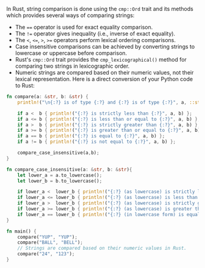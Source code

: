 In Rust, string comparison is done using the `cmp::Ord` trait and its methods which provides several ways of comparing strings:
- The `==` operator is used for exact equality comparison.
- The `!=` operator gives inequality (i.e., inverse of exact equality).
- The `<`, `<=`, `>`, `>=` operators perform lexical ordering comparisons.
- Case insensitive comparisons can be achieved by converting strings to lowercase or uppercase before comparison.
- Rust's `cmp::Ord` trait provides the `cmp_lexicographical()` method for comparing two strings in lexicographic order.
- Numeric strings are compared based on their numeric values, not their lexical representation.
Here is a direct conversion of your Python code to Rust:
```rust
fn compare(a: &str, b: &str) {
    println!("\n{:?} is of type {:?} and {:?} is of type {:?}", a, ::std::any::type_name::<&str>(), b, ::std::any::type_name::<&str>());

    if a <  b { println!("{:?} is strictly less than {:?}", a, b) };
    if a <= b { println!("{:?} is less than or equal to {:?}", a, b) };
    if a >  b { println!("{:?} is strictly greater than {:?}", a, b) };
    if a >= b { println!("{:?} is greater than or equal to {:?}", a, b) };
    if a == b { println!("{:?} is equal to {:?}", a, b) };
    if a != b { println!("{:?} is not equal to {:?}", a, b) };  

    compare_case_insensitive(a,b);
}

fn compare_case_insensitive(a: &str, b: &str){
    let lower_a = a.to_lowercase();
    let lower_b = b.to_lowercase();

    if lower_a <  lower_b { println!("{:?} (as lowercase) is strictly less than {:?}", a, b) };
    if lower_a <= lower_b { println!("{:?} (as lowercase) is less than or equal to {:?}", a, b) };
    if lower_a >  lower_b { println!("{:?} (as lowercase) is strictly greater than {:?}", a, b) };
    if lower_a >= lower_b { println!("{:?} (as lowercase) is greater than or equal to {:?}", a, b) };
    if lower_a == lower_b { println!("{:?} (in lowercase form) is equal to {:?}", a, b) };  
}

fn main() {
    compare("YUP", "YUP");
    compare("BALL", "BELL");
    // Strings are compared based on their numeric values in Rust.
    compare("24", "123");
}
```
